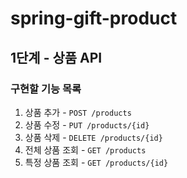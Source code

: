 # spring-gift-product

## 1단계 - 상품 API
### 구현할 기능 목록
1. 상품 추가 - `POST /products`
2. 상품 수정 - `PUT /products/{id}`
3. 상품 삭제 - `DELETE /products/{id}`
4. 전체 상품 조회 - `GET /products`
5. 특정 상품 조회 - `GET /products/{id}`
